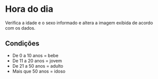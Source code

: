 # Hora do dia
Verifica a idade e o sexo informado e altera a imagem exibida de acordo com os dados.

## Condições
  - De 0 a 10 anos = bebe
  - De 11 a 20 anos = jovem
  - De 21 a 50 anos = adulto
  - Mais que 50 anos = idoso
